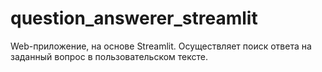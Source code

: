 # question_answerer_streamlit
Web-приложение, на основе Streamlit. Осуществляет поиск ответа на заданный вопрос в пользовательском тексте. 
